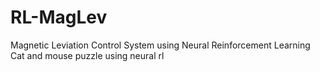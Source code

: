# RL-MagLev
Magnetic Leviation Control System using Neural Reinforcement Learning
Cat and mouse puzzle using neural rl
